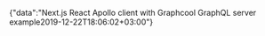 {"data":"Next.js React Apollo client with Graphcool GraphQL server example2019-12-22T18:06:02+03:00"}
